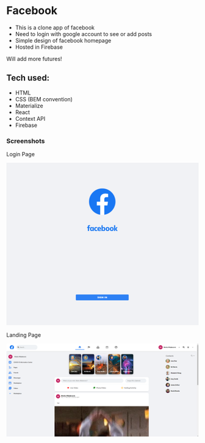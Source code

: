 # Facebook

- This is a clone app of facebook
- Need to login with google account to see or add posts
- Simple design of facebook homepage
- Hosted in Firebase

Will add more futures!

## Tech used: 

- HTML
- CSS (BEM convention)
- Materialize
- React
- Context API
- Firebase 

### Screenshots

Login Page

![](images/facebook_login_page.png)

Landing Page

![](images/facebook_landing_page.png)


